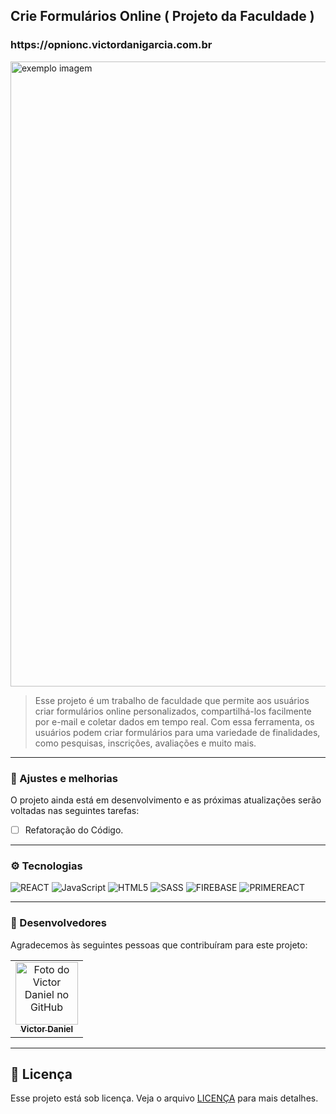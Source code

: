 <h2> Crie Formulários Online ( Projeto da Faculdade )</h2>

<h3> https://opnionc.victordanigarcia.com.br </h3>

<img src="https://i.ibb.co/zxVHWnZ/Sem-t-tulo.png" alt="exemplo imagem" width="1000px;">

> Esse projeto é um trabalho de faculdade que permite aos usuários criar formulários online personalizados, compartilhá-los facilmente por e-mail e coletar dados em tempo real. Com essa ferramenta, os usuários podem criar formulários para uma variedade de finalidades, como pesquisas, inscrições, avaliações e muito mais.

----

<h3> 🔧 Ajustes e melhorias </h3>

O projeto ainda está em desenvolvimento e as próximas atualizações serão voltadas nas seguintes tarefas:

- [ ] Refatoração do Código.

----

<h3> ⚙️ Tecnologias </h3>

![REACT](https://img.shields.io/badge/React-20232A?style=for-the-badge&logo=react&logoColor=61DAFB)
![JavaScript](https://img.shields.io/badge/JavaScript-F7DF1E?style=for-the-badge&logo=javascript&logoColor=black)
![HTML5](https://img.shields.io/badge/HTML5-E34F26?style=for-the-badge&logo=html5&logoColor=white)
![SASS](https://img.shields.io/badge/Sass-CC6699?style=for-the-badge&logo=sass&logoColor=white)
![FIREBASE](https://img.shields.io/badge/Firebase-F29D0C?style=for-the-badge&logo=firebase&logoColor=white)
![PRIMEREACT](https://img.shields.io/badge/PrimeReact-03c4e8?style=for-the-badge&logo=react&logoColor=white)

----

<h3> 💼 Desenvolvedores </h3>

Agradecemos às seguintes pessoas que contribuíram para este projeto:

<table>
  <tr>
    <td align="center">
      <a href="#">
        <img src="https://avatars.githubusercontent.com/u/77544803?s=400&u=84963ee887a8465a020b9125470ba470f73e67e1&v=4" width="100px;" alt="Foto do Victor Daniel no GitHub"/><br>
        <sub>
          <b>Victor Daniel</b>
        </sub>
      </a>
    </td>
  </tr>
</table>

----

## 📝 Licença

Esse projeto está sob licença. Veja o arquivo [LICENÇA](LICENSE.md) para mais detalhes.
